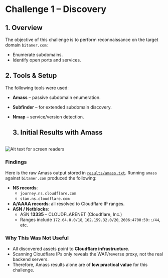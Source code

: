 # Challenge 1 – Discovery

## 1. Overview
The objective of this challenge is to perform reconnaissance on the target domain `bitamer.com`:
- Enumerate subdomains.
- Identify open ports and services.

## 2. Tools & Setup
The following tools were used:
- **Amass** – passive subdomain enumeration.  
- **Subfinder** – for extended subdomain discovery.
- **Nmap** – service/version detection.

  ## 3. Initial Results with Amass
  ```amass enum -d bitamer.com -o results/amass.txt

![Alt text for screen readers](https://github.com/AbdallahRSS/Bitamer_Challeng/blob/8ada053477d1d9a3978c5066643ddfb3d433b529/challenge-1-discovery/screenshots/Screenshot%202025-08-22%20075556.png)


  ### Findings
  Here is the raw Amass output stored in [`results/amass.txt`](scanefiles/amass.txt).
Running `amass` against `bitamer.com` produced the following:
- **NS records**:  
  - `journey.ns.cloudflare.com`  
  - `stan.ns.cloudflare.com`
- **A/AAAA records**: all resolved to Cloudflare IP ranges.  
- **ASN / Netblocks**:  
  - ASN **13335** – CLOUDFLARENET (Cloudflare, Inc.)  
  - Ranges include `172.64.0.0/18`, `162.159.32.0/20`, `2606:4700:50::/44`, etc.

### Why This Was Not Useful
- All discovered assets point to **Cloudflare infrastructure**.  
- Scanning Cloudflare IPs only reveals the WAF/reverse proxy, not the real backend servers.  
- Therefore, Amass results alone are of **low practical value** for this challenge.

